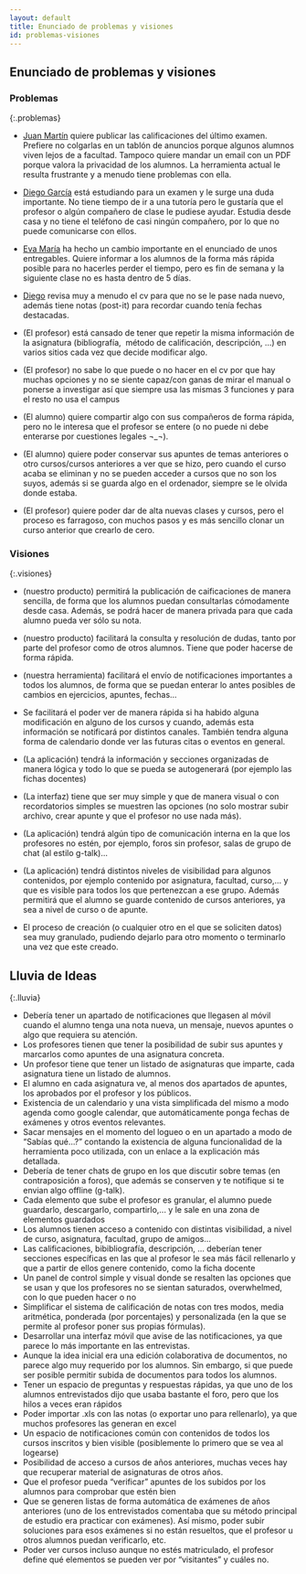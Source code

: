 ```yaml
---
layout: default
title: Enunciado de problemas y visiones
id: problemas-visiones
---
```


## Enunciado de problemas y visiones

### Problemas
{:.problemas}

+ [Juan Martín](#juan-martin) quiere publicar las calificaciones del último examen. Prefiere no colgarlas en un tablón de anuncios porque algunos alumnos viven lejos de a facultad. Tampoco quiere mandar un email con un PDF porque valora la privacidad de los alumnos. La herramienta actual le resulta frustrante y a menudo tiene problemas con ella.

+ [Diego García](#diego-garcia) está estudiando para un examen y le surge una duda importante. No tiene tiempo de ir a una tutoría pero le gustaría que el profesor o algún compañero de clase le pudiese ayudar. Estudia desde casa y no tiene el teléfono de casi ningún compañero, por lo que no puede comunicarse con ellos.

+ [Eva María](#eva-maria) ha hecho un cambio importante en el enunciado de unos entregables. Quiere informar a los alumnos de la forma más rápida posible para no hacerles perder el tiempo, pero es fin de semana y la siguiente clase no es hasta dentro de 5 días.




+ [Diego](#diego-garcia) revisa muy a menudo el cv para que no se le pase nada nuevo, además tiene notas (post-it) para recordar cuando tenía fechas destacadas.

+ (El profesor) está cansado de tener que repetir la misma información de la asignatura (bibliografía,  método de calificación, descripción, ...) en varios sitios cada vez que decide modificar algo.

+ (El profesor) no sabe lo que puede o no hacer en el cv por que hay muchas opciones y no se siente capaz/con ganas de mirar el manual o ponerse a investigar así que siempre usa las mismas 3 funciones y para el resto no usa el campus

+ (El alumno) quiere compartir algo con sus compañeros de forma rápida,  pero no le interesa que el profesor se entere (o no puede ni debe enterarse por cuestiones legales ¬_¬).

+ (El alumno) quiere poder conservar sus apuntes de temas anteriores o  otro cursos/cursos anteriores a ver que se hizo, pero cuando el curso acaba se eliminan y no se pueden acceder a cursos que no son los suyos, además si se guarda algo en el ordenador, siempre se le olvida donde estaba.

+ (El profesor) quiere poder dar de alta nuevas clases y cursos, pero el proceso es farragoso, con muchos pasos y es más sencillo clonar un curso anterior que crearlo de cero.



### Visiones
{:.visiones}

+ (nuestro producto) permitirá la publicación de caificaciones de manera sencilla, de forma que los alumnos puedan consultarlas cómodamente desde casa. Además, se podrá hacer de manera privada para que cada alumno pueda ver sólo su nota.

+ (nuestro producto) facilitará la consulta y resolución de dudas, tanto por parte del profesor como de otros alumnos. Tiene que poder hacerse de forma rápida.

+ (nuestra herramienta) facilitará el envío de notificaciones importantes a todos los alumnos, de forma que se puedan enterar lo antes posibles de cambios en ejercicios, apuntes, fechas...

+ Se facilitará el poder ver de manera rápida si ha habido alguna modificación en alguno de los cursos y cuando, además esta información se notificará por distintos canales. También tendra alguna forma de calendario donde ver las futuras citas o eventos en general.

+ (La aplicación) tendrá la información y secciones organizadas de manera lógica y todo lo que se pueda se autogenerará (por ejemplo las fichas docentes)

+ (La interfaz) tiene que ser muy simple y que de manera visual o con recordatorios simples se muestren las opciones (no solo mostrar subir archivo, crear apunte y que el profesor no use nada más).

+ (La aplicación) tendrá algún tipo de comunicación interna en la que los profesores no estén, por ejemplo, foros sin profesor, salas de grupo de chat (al estilo g-talk)...

+ (La aplicación) tendrá distintos niveles de visibilidad para algunos contenidos, por ejemplo contenido por asignatura, facultad, curso,... y que es visible para todos los que pertenezcan a ese grupo. Además permitirá que el alumno se guarde contenido de cursos anteriores, ya sea a nivel de curso o de apunte.

+ El proceso de creación (o cualquier otro en el que se soliciten datos) sea muy granulado, pudiendo dejarlo para otro momento o terminarlo una vez que este creado.

## Lluvia de Ideas
{:.lluvia}
+ Debería tener un apartado de notificaciones que llegasen al móvil cuando el alumno tenga una nota nueva, un mensaje, nuevos apuntes o algo que requiera su atención.
+ Los profesores tienen que tener la posibilidad de subir sus apuntes y marcarlos como apuntes de una asignatura concreta.
+ Un profesor tiene que tener un listado de asignaturas que imparte, cada asignatura tiene un listado de alumnos.
+ El alumno en cada asignatura ve, al menos dos apartados de apuntes, los aprobados por el profesor y los públicos.
+ Existencia de un calendario y una vista simplificada del mismo a modo agenda como google calendar, que automáticamente ponga fechas de exámenes y otros eventos relevantes.
+ Sacar mensajes en el momento del logueo o en un apartado a modo de “Sabías qué…?” contando la existencia de alguna funcionalidad de la herramienta poco utilizada, con un enlace a la explicación más detallada.
+ Debería de tener chats de grupo en los que discutir sobre temas (en contraposición  a foros), que además se conserven y te notifique si te envian algo offline (g-talk).
+ Cada elemento que sube el profesor es granular, el alumno puede guardarlo, descargarlo, compartirlo,... y le sale en una zona de elementos guardados 
+ Los alumnos tienen acceso a contenido con distintas visibilidad, a nivel de curso, asignatura, facultad, grupo de amigos... 
+ Las calificaciones, bibibliografía, descripción, … deberían tener secciones específicas en las que al profesor le sea más fácil rellenarlo y que a partir de ellos genere contenido, como la ficha docente
+ Un panel de control simple y visual donde se resalten las opciones que se usan y que los profesores no se sientan saturados, overwhelmed, con lo que pueden hacer o no
+ Simplificar el sistema de calificación de notas con tres modos, media aritmética, ponderada (por porcentajes) y personalizada (en la que se permite al profesor poner sus propias fórmulas).
+ Desarrollar una interfaz móvil que avise de las notificaciones, ya que parece lo más importante en las entrevistas. 
+ Aunque la idea inicial era una edición colaborativa de documentos, no parece algo muy requerido por los alumnos. Sin embargo, si que puede ser posible permitir subida de documentos para todos los alumnos.
+ Tener un espacio de preguntas y respuestas rápidas, ya que uno de los alumnos entrevistados dijo que usaba bastante el foro, pero que los hilos a veces eran rápidos
+ Poder importar .xls con las notas (o exportar uno para rellenarlo), ya que muchos profesores las generan en excel 
+ Un espacio de notificaciones común con contenidos de todos los cursos inscritos y bien visible (posiblemente lo primero que se vea al logearse)
+ Posibilidad de acceso a cursos de años anteriores, muchas veces hay que recuperar material de asignaturas de otros años.
+ Que el profesor pueda “verificar” apuntes de los subidos por los alumnos para comprobar que estén bien
+ Que se generen listas de forma automática de exámenes de años anteriores (uno de los entrevistados comentaba que su método principal de estudio era practicar con exámenes). Así mismo, poder subir soluciones para esos exámenes si no están resueltos, que el profesor u otros alumnos puedan verificarlo, etc.
+ Poder ver cursos incluso aunque no estés matriculado, el profesor define qué elementos se pueden ver por “visitantes” y cuáles no.
